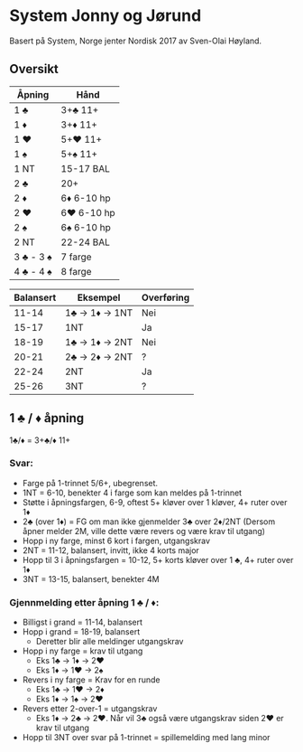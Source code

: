 # System Jonny og Jørund

Basert på System, Norge jenter Nordisk 2017 av Sven-Olai Høyland.

## Oversikt

| Åpning    | Hånd       |
| --------- | ---------- |
| 1 ♣       | 3+♣ 11+    |
| 1 ♦       | 3+♦ 11+    |
| 1 ♥       | 5+♥ 11+    |
| 1 ♠       | 5+♠ 11+    |
| 1 NT      | 15-17 BAL  |
| 2 ♣       | 20+        |
| 2 ♦       | 6♦ 6-10 hp |
| 2 ♥       | 6♥ 6-10 hp |
| 2 ♠       | 6♠ 6-10 hp |
| 2 NT      | 22-24 BAL  |
| 3 ♣ - 3 ♠ | 7 farge    |
| 4 ♣ - 4 ♠ | 8 farge    |


| Balansert | Eksempel      | Overføring |
| --------- | ------------- | ---------- |
| 11-14     | 1♣ → 1♦ → 1NT | Nei        |
| 15-17     | 1NT           | Ja         |
| 18-19     | 1♣ → 1♦ → 2NT | Nei        |
| 20-21     | 2♣ → 2♦ → 2NT | ?          |
| 22-24     | 2NT           | Ja         |
| 25-26     | 3NT           | ?          |


## 1 ♣ / ♦ åpning
1♣/♦ = 3+♣/♦ 11+

### Svar:
* Farge på 1-trinnet 5/6+, ubegrenset.
* 1NT = 6-10, benekter 4 i farge som kan meldes på 1-trinnet
* Støtte i åpningsfargen, 6-9, oftest 5+ kløver over 1 kløver, 4+ ruter over 1♦
* 2♣ (over 1♦) = FG om man ikke gjenmelder 3♣ over 2♦/2NT
(Dersom åpner melder 2M, ville dette være revers og være krav til utgang)
* Hopp i ny farge, minst 6 kort i fargen, utgangskrav
* 2NT = 11-12, balansert, invitt, ikke 4 korts major
* Hopp til 3 i åpningsfargen = 10-12, 5+ korts kløver over 1 ♣, 4+ ruter over 1♦
* 3NT = 13-15, balansert, benekter 4M


### Gjennmelding etter åpning 1 ♣ / ♦:
* Billigst i grand = 11-14, balansert
* Hopp i grand = 18-19, balansert
  * Deretter blir alle meldinger utgangskrav
* Hopp i ny farge = krav til utgang
  * Eks 1♣ → 1♦ → 2♥
  * Eks 1♦ → 1♥ → 2♠
* Revers i ny farge = Krav for en runde
  * Eks 1♣ → 1♥ → 2♦
  * Eks 1♦ → 1♠ → 2♥
* Revers etter 2-over-1 = utgangskrav
  * Eks 1♦ → 2♣ → 2♥. Når vil 3♣ også være utgangskrav siden 2♥ er krav til utgang
* Hopp til 3NT over svar på 1-trinnet = spillemelding med lang minor
